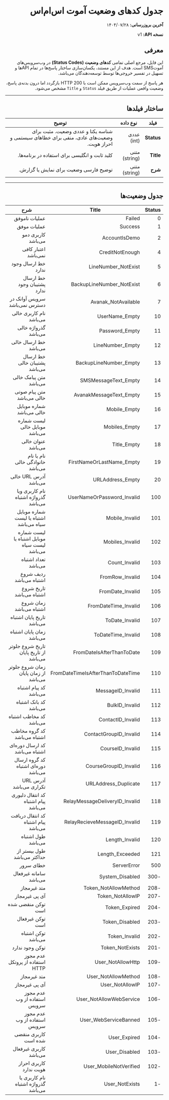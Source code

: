 <div dir=rtl>

#  جدول کدهای وضعیت آموت‌ اس‌ام‌اس

**آخرین بروزرسانی:** ۱۴۰۴/۰۷/۲۸

**نسخه API:** <span dir="ltr">v1</span>

## معرفی

این فایل، مرجع اصلی تمامی **کدهای وضعیت (Status Codes)** در وب‌سرویس‌های آموت‌SMS است. هدف از این مستند، یکسان‌سازی ساختار پاسخ‌ها در تمام APIها و تسهیل در تفسیر خروجی‌ها توسط توسعه‌دهندگان می‌باشد.

هر پاسخ از سمت وب‌سرویس ممکن است با HTTP 200 بازگردد اما درون بدنه‌ی پاسخ، وضعیت واقعی عملیات از طریق فیلد `Status` و `Title` مشخص می‌شود.

---

## ساختار فیلدها

| فیلد       | نوع داده      | توضیح                                                                                    |
| ---------- | ------------- | ---------------------------------------------------------------------------------------- |
| **Status** | عددی (int)    | شناسه یکتا و عددی وضعیت. مثبت برای وضعیت‌های عادی، منفی برای خطاهای سیستمی و احراز هویت. |
| **Title**  | متنی (string) | کلید ثابت و انگلیسی برای استفاده در برنامه‌ها.                                           |
| **شرح**    | متنی (string) | توضیح فارسی وضعیت برای نمایش یا گزارش.                                                   |

---

## جدول وضعیت‌ها

| Status | Title                             | شرح                                           |
| ------ | --------------------------------- | --------------------------------------------- |
| 0      | Failed                            | عملیات ناموفق                                 |
| 1      | Success                           | عملیات موفق                                   |
| 2      | AccountIsDemo                     | کاربری دمو می‌باشد                            |
| 4      | CreditNotEnough                   | اعتبار کافی نمی‌باشد                          |
| 5      | LineNumber_NotExist               | خط ارسال وجود ندارد                           |
| 6      | BackupLineNumber_NotExist         | خط ارسال پشتیبان وجود ندارد                   |
| 7      | Avanak_NotAvailable               | سرویس آوانک در دسترس نمی‌باشد                 |
| 10     | UserName_Empty                    | نام کاربری خالی می‌باشد                       |
| 11     | Password_Empty                    | گذرواژه خالی می‌باشد                          |
| 12     | LineNumber_Empty                  | خط ارسال خالی می‌باشد                         |
| 13     | BackupLineNumber_Empty            | خط ارسال پشتیبان خالی می‌باشد                 |
| 14     | SMSMessageText_Empty              | متن پیامک خالی می‌باشد                        |
| 15     | AvanakMessageText_Empty           | متن پیام صوتی خالی می‌باشد                    |
| 16     | Mobile_Empty                      | شماره موبایل خالی می‌باشد                     |
| 17     | Mobiles_Empty                     | لیست شماره موبایل خالی می‌باشد                |
| 18     | Title_Empty                       | عنوان خالی می‌باشد                            |
| 19     | FirstNameOrLastName_Empty         | نام یا نام خانوادگی خالی می‌باشد              |
| 20     | URLAddress_Empty                  | آدرس URL خالی می‌باشد                         |
| 100    | UserNameOrPassword_Invalid        | نام کاربری ویا گذرواژه اشتباه می‌باشد         |
| 101    | Mobile_Invalid                    | شماره موبایل اشتباه یا لیست سیاه می‌باشد      |
| 102    | Mobiles_Invalid                   | لیست شماره موبایل اشتباه یا لیست سیاه می‌باشد |
| 103    | Count_Invalid                     | تعداد اشتباه می‌باشد                          |
| 104    | FromRow_Invalid                   | ردیف شروع اشتباه می‌باشد                      |
| 105    | FromDate_Invalid                  | تاریخ شروع اشتباه می‌باشد                     |
| 106    | FromDateTime_Invalid              | زمان شروع اشتباه می‌باشد                      |
| 107    | ToDate_Invalid                    | تاریخ پایان اشتباه می‌باشد                    |
| 108    | ToDateTime_Invalid                | زمان پایان اشتباه می‌باشد                     |
| 109    | FromDateIsAfterThanToDate         | تاریخ شروع جلوتر از تاریخ پایان می‌باشد       |
| 110    | FromDateTimeIsAfterThanToDateTime | زمان شروع جلوتر از زمان پایان می‌باشد         |
| 111    | MessageID_Invalid                 | کد پیام اشتباه می‌باشد                        |
| 112    | BulkID_Invalid                    | کد بانک اشتباه می‌باشد                        |
| 113    | ContactID_Invalid                 | کد مخاطب اشتباه می‌باشد                       |
| 114    | ContactGroupID_Invalid            | کد گروه مخاطب اشتباه می‌باشد                  |
| 115    | CourseID_Invalid                  | کد ارسال دوره‌ای اشتباه می‌باشد               |
| 116    | CourseGroupID_Invalid             | کد گروه ارسال دوره‌ای اشتباه می‌باشد          |
| 117    | URLAddress_Duplicate              | آدرس URL تکراری می‌باشد                       |
| 118    | RelayMessageDeliveryID_Invalid    | کد انتقال دلیوری پیام اشتباه می‌باشد          |
| 119    | RelayRecieveMessageID_Invalid     | کد انتقال دریافت پیام اشتباه می‌باشد          |
| 120    | Length_Invalid                    | طول اشتباه می‌باشد                            |
| 121    | Length_Exceeded                   | طول بیستر از حداکثر می‌باشد                   |
| 500    | ServerError                       | خطای سرور                                     |
| -300   | System_Disabled                   | سامانه غیرفعال می‌باشد                        |
| -208   | Token_NotAllowMethod              | متد غیرمجاز                                   |
| -207   | Token_NotAllowIP                  | آی پی غیرمجاز                                 |
| -204   | Token_Expired                     | توکن منقضی شده است                            |
| -203   | Token_Disabled                    | توکن غیرفعال است                              |
| -202   | Token_Invalid                     | توکن اشتباه می‌باشد                           |
| -201   | Token_NotExists                   | توکن وجود ندارد                               |
| -109   | User_NotAllowHttp                 | عدم مجوز استفاده از پروتکل HTTP               |
| -108   | User_NotAllowMethod               | متد غیرمجاز                                   |
| -107   | User_NotAllowIP                   | آی پی غیرمجاز                                 |
| -106   | User_NotAllowWebService           | عدم مجوز استفاده از وب سرویس                  |
| -105   | User_WebServiceBanned             | عدم مجوز استفاده از وب سرویس                  |
| -104   | User_Expired                      | کاربری منقضی شده است                          |
| -103   | User_Disabled                     | کاربری غیرفعال می‌باشد                        |
| -102   | User_MobileNotVerified            | کاربری احراز هویت ندارد                       |
| -1     | User_NotExists                    | نام کاربری یا گذرواژه اشتباه می‌باشد          |


</div>